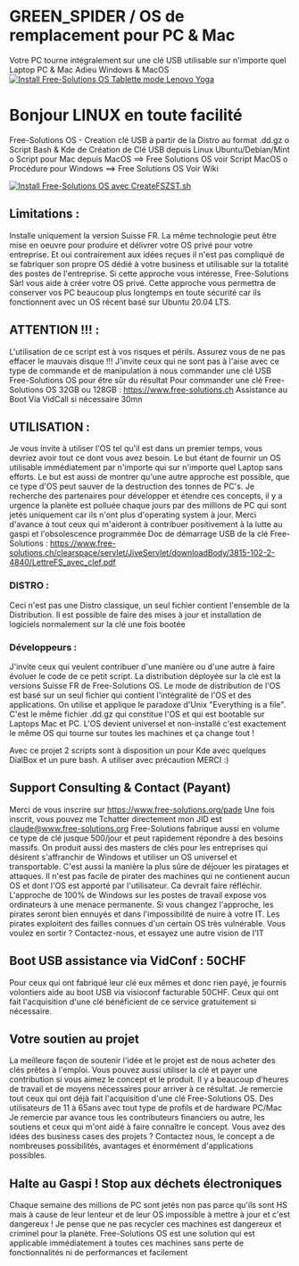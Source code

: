 # GREEN_SPIDER / OS de remplacement pour PC & Mac
Votre PC tourne intégralement sur une clé USB utilisable sur n'importe quel Laptop PC & Mac
Adieu Windows & MacOS
[![Install Free-Solutions OS Tablette mode Lenovo Yoga](https://img.youtube.com/vi/YDfDNqsuywQ/0.jpg)](https://www.youtube.com/watch?v=YDfDNqsuywQ)
# Bonjour LINUX en toute facilité

Free-Solutions OS - Creation clé USB à partir de la Distro au format .dd.gz
    o Script Bash & Kde de Création de Clé USB depuis Linux Ubuntu/Debian/Mint
    o Script pour Mac depuis MacOS ==> Free Solutions OS voir Script MacOS
    o Procédure pour Windows ==> Free Solutions OS Voir Wiki
        
[![Install Free-Solutions OS avec CreateFSZST.sh](https://img.youtube.com/vi/DevP4EwdSRY/0.jpg)](https://www.youtube.com/watch?v=DevP4EwdSRY)
    

## Limitations : 
Installe uniquement la version Suisse FR. La même technologie peut être mise en oeuvre pour produire et délivrer votre OS privé pour votre entreprise. Et oui contrairement aux idées reçues il n'est pas compliqué de se fabriquer son propre OS dédié à votre business et utilisable sur la totalité des postes de l'entreprise. Si cette approche vous intéresse, Free-Solutions Sàrl vous aide à créer votre OS privé. Cette approche vous permettra de conserver vos PC beaucoup plus longtemps en toute sécurité car ils fonctionnent avec un OS récent basé sur Ubuntu 20.04 LTS. 

## ATTENTION !!! : 
L'utilisation de ce script est à vos risques et périls. Assurez vous de ne pas effacer le mauvais disque !!!
J'invite ceux qui ne sont pas à l'aise avec ce type de commande et de manipulation à nous commander une clé USB Free-Solutions OS pour être sûr du résultat
Pour commander une clé Free-Solutions OS 32GB ou 128GB : https://www.free-solutions.ch Assistance au Boot Via VidCall si nécessaire 30mn

## UTILISATION :
Je vous invite à utiliser l'OS tel qu'il est dans un premier temps, vous devriez avoir tout ce dont vous avez besoin. Le but étant de fournir un OS utilisable immédiatement par n'importe qui sur n'importe quel Laptop sans efforts. Le but est aussi de montrer qu'une autre approche est possible, que ce type d'OS peut sauver de la destruction des tonnes de PC's. Je recherche des partenaires pour développer et étendre ces concepts, il y a urgence la planète est polluée chaque jours par des millions de PC qui sont jetés uniquement car ils n'ont plus d'operating system à jour. Merci d'avance à tout ceux qui m'aideront à contribuer positivement à la lutte au gaspi et l'obsolescence programmée
Doc de démarrage USB de la clé Free-Solutions : https://www.free-solutions.ch/clearspace/servlet/JiveServlet/downloadBody/3815-102-2-4840/LettreFS_avec_clef.pdf

### DISTRO : 
Ceci n'est pas une Distro classique, un seul fichier contient l'ensemble de la Distribution. Il est possible de faire des mises à jour et installation de logiciels normalement sur la clé une fois bootée

### Développeurs : 
J'invite ceux qui veulent contribuer d'une manière ou d'une autre à faire évoluer le code de ce petit script. La distribution déployée sur la clé est la versions Suisse FR de Free-Solutions OS. Le mode de distribution de l'OS est basé sur un seul fichier qui contient l'intégralité de l'OS et des applications.
On utilise et applique le paradoxe d'Unix "Everything is a file". C'est le même fichier .dd.gz qui constitue l'OS et qui est bootable sur Laptops Mac et PC. L'OS devient universel et non-installé c'est exactement le même OS qui tourne sur toutes les machines et ça change tout !

Avec ce projet 2 scripts sont à disposition un pour Kde avec quelques DialBox et un pure bash. A utiliser avec précaution MERCI :)

## Support Consulting & Contact (Payant)
Merci de vous inscrire sur https://www.free-solutions.org/pade 
Une fois inscrit, vous pouvez me Tchatter directement mon JID est claude@www.free-solutions.org
Free-Solutions fabrique aussi en volume ce type de clé jusque 500/jour et peut rapidement répondre à des besoins massifs. On produit aussi des masters de clés pour les entreprises qui désirent s'affranchir de Windows et utiliser un OS universel et transportable. C'est aussi la manière la plus sûre de déjouer les piratages et attaques. Il n'est pas facile de pirater des machines qui ne contienent aucun OS et dont l'OS est apporté par l'utilisateur. Ca devrait faire réfléchir. L'approche de 100% de Windows sur les postes de travail expose vos ordinateurs à une menace permanente. Si vous changez l'approche, les pirates seront bien ennuyés et dans l'impossibilité de nuire à votre IT. Les pirates exploitent des failles connues d'un certain OS très vulnérable. Vous voulez en sortir ? Contactez-nous, et essayez une autre vision de l'IT
## Boot USB assistance via VidConf : 50CHF
Pour ceux qui ont fabriqué leur clé eux mêmes et donc rien payé, je fournis volontiers aide au boot USB via visioconf facturable 50CHF. Ceux qui ont fait l'acquisition d'une clé bénéficient de ce service gratuitement si nécessaire.

## Votre soutien au projet
La meilleure façon de soutenir l'idée et le projet est de nous acheter des clés prêtes à l'emploi. Vous pouvez aussi utiliser la clé et payer une contribution si vous aimez le concept et le produit. Il y a beaucoup d'heures de travail et de moyens nécessaires pour arriver à ce résultat. Je remercie tout ceux qui ont déjà fait l'acquisition d'une clé Free-Solutions OS. Des utilisateurs de 11 à 65ans avec tout type de profils et de hardware PC/Mac
Je remercie par avance tous les contributeurs financiers ou autre, les soutiens et ceux qui m'ont aidé à faire connaître le concept. Vous avez des idées des business cases des projets ? Contactez nous, le concept a de nombreuses possibilités, avantages et énormément d'applications possibles.

## Halte au Gaspi ! Stop aux déchets électroniques

Chaque semaine des millions de PC sont jetés non pas parce qu'ils sont HS mais à cause de leur lenteur et de leur OS impossible à mettre à jour et c'est dangereux ! Je pense que ne pas recycler ces machines est dangereux et criminel pour la planète. Free-Solutions OS est une solution qui est applicable immédiatement à toutes ces machines sans perte de fonctionnalités ni de performances et facilement





